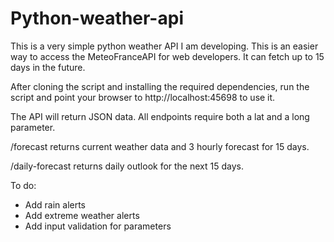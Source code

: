 # Python-weather-api

This is a very simple python weather API I am developing. This is an easier way to access the MeteoFranceAPI for web developers. It can fetch up to 15 days in the future. 

After cloning the script and installing the required dependencies, run the script and point your browser to http://localhost:45698 to use it.

The API will return JSON data. All endpoints require both a lat and a long parameter.

/forecast returns current weather data and 3 hourly forecast for 15 days.

/daily-forecast returns daily outlook for the next 15 days.

To do:

- Add rain alerts
- Add extreme weather alerts
- Add input validation for parameters

